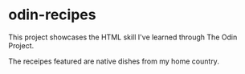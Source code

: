 # odin-recipes

This project showcases the HTML skill I've learned through The Odin Project.

The receipes featured are native dishes from my home country.
